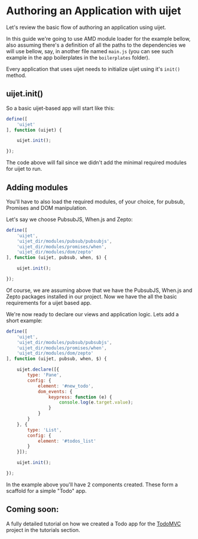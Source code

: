 # Authoring an Application with uijet

Let's review the basic flow of authoring an application using uijet.

In this guide we're going to use AMD module loader for the example bellow,
also assuming there's a definition of all the paths to the dependencies
we will use bellow, say, in another file named `main.js` (you can see such
example in the app boilerplates in the `boilerplates` folder).

Every application that uses uijet needs to initialize uijet using it's `init()` method.

## uijet.init()

So a basic uijet-based app will start like this:

```javascript
define([
    'uijet'
], function (uijet) {

    uijet.init();

});
```

The code above will fail since we didn't add the minimal required modules for uijet to run.

## Adding modules

You'll have to also load the required modules, of your choice, for pubsub, Promises
and DOM manipulation.

Let's say we choose PubsubJS, When.js and Zepto:

```javascript
define([
    'uijet',
    'uijet_dir/modules/pubsub/pubsubjs',
    'uijet_dir/modules/promises/when',
    'uijet_dir/modules/dom/zepto'
], function (uijet, pubsub, when, $) {

    uijet.init();

});
```

Of course, we are assuming above that we have the PubsubJS, When.js and Zepto packages
installed in our project.
Now we have the all the basic requirements for a uijet based app.

We're now ready to declare our views and application logic.
Lets add a short example:

```javascript
define([
    'uijet',
    'uijet_dir/modules/pubsub/pubsubjs',
    'uijet_dir/modules/promises/when',
    'uijet_dir/modules/dom/zepto'
], function (uijet, pubsub, when, $) {

    uijet.declare([{
        type: 'Pane',
        config: {
            element: '#new_todo',
            dom_events: {
                keypress: function (e) {
                    console.log(e.target.value);
                }
            }
        }
    }, {
        type: 'List',
        config: {
            element: '#todos_list'
        }
    }]);

    uijet.init();

});
```

In the example above you'll have 2 components created.
These form a scaffold for a simple "Todo" app.

## Coming soon:

A fully detailed tutorial on how we created
a Todo app for the [TodoMVC](http://todomvc.com/) project in the tutorials section.
